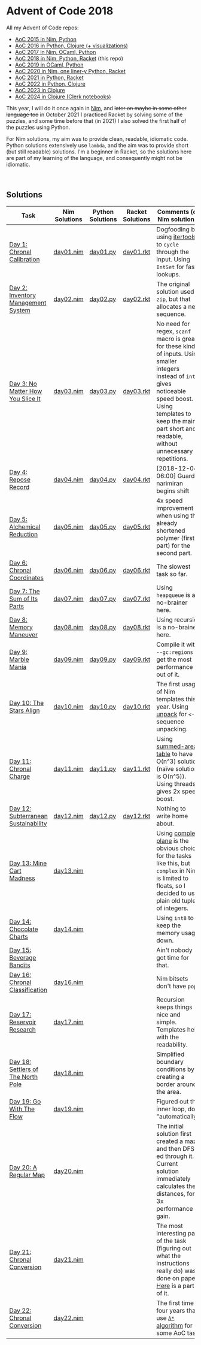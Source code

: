 # Advent of Code 2018

All my Advent of Code repos:

* [AoC 2015 in Nim, Python](https://github.com/narimiran/advent_of_code_2015)
* [AoC 2016 in Python, Clojure (+ visualizations)](https://github.com/narimiran/advent_of_code_2016)
* [AoC 2017 in Nim, OCaml, Python](https://github.com/narimiran/AdventOfCode2017)
* [AoC 2018 in Nim, Python, Racket](https://github.com/narimiran/AdventOfCode2018) (this repo)
* [AoC 2019 in OCaml, Python](https://github.com/narimiran/AdventOfCode2019)
* [AoC 2020 in Nim, one liner-y Python, Racket](https://github.com/narimiran/AdventOfCode2020)
* [AoC 2021 in Python, Racket](https://github.com/narimiran/AdventOfCode2021)
* [AoC 2022 in Python, Clojure](https://github.com/narimiran/AdventOfCode2022)
* [AoC 2023 in Clojure](https://github.com/narimiran/AdventOfCode2023)
* [AoC 2024 in Clojure (Clerk notebooks)](https://github.com/narimiran/aoc2024)

This year, I will do it once again in [Nim](https://nim-lang.org/),
and ~~later on maybe in some other language too~~ in October 2021 I practiced Racket by solving some of the puzzles,
and some time before that (in 2021) I also solved the first half of the puzzles using Python.

For Nim solutions, my aim was to provide clean, readable, idiomatic code.
Python solutions extensively use `lambda`, and the aim was to provide short (but still readable) solutions.
I'm a beginner in Racket, so the solutions here are part of my learning of the language, and consequently might not be idiomatic.


&nbsp;


## Solutions

Task                                                                        | Nim Solutions              | Python Solutions            | Racket Solutions              | Comments (on Nim solutions)
---                                                                         | ---                        | ---                         | ---                           | ---
[Day 1: Chronal Calibration](https://adventofcode.com/2018/day/1)           | [day01.nim](nim/day01.nim) | [day01.py](python/day01.py) | [day01.rkt](racket/day01.rkt) | Dogfooding by using [itertools](https://github.com/narimiran/itertools) to `cycle` through the input. Using `IntSet` for fast lookups.
[Day 2: Inventory Management System](https://adventofcode.com/2018/day/2)   | [day02.nim](nim/day02.nim) | [day02.py](python/day02.py) | [day02.rkt](racket/day02.rkt) | The original solution used `zip`, but that allocates a new sequence.
[Day 3: No Matter How You Slice It](https://adventofcode.com/2018/day/3)    | [day03.nim](nim/day03.nim) | [day03.py](python/day03.py) | [day03.rkt](racket/day03.rkt) | No need for regex, `scanf` macro is great for these kinds of inputs. Using smaller integers instead of `int` gives noticeable speed boost. Using templates to keep the main part short and readable, without unnecessary repetitions.
[Day 4: Repose Record](https://adventofcode.com/2018/day/4)                 | [day04.nim](nim/day04.nim) | [day04.py](python/day04.py) | [day04.rkt](racket/day04.rkt) | [2018-12-04 06:00] Guard narimiran begins shift
[Day 5: Alchemical Reduction](https://adventofcode.com/2018/day/5)          | [day05.nim](nim/day05.nim) | [day05.py](python/day05.py) | [day05.rkt](racket/day05.rkt) | 4x speed improvement when using the already shortened polymer (first part) for the second part.
[Day 6: Chronal Coordinates](https://adventofcode.com/2018/day/6)           | [day06.nim](nim/day06.nim) | [day06.py](python/day06.py) | [day06.rkt](racket/day06.rkt) | The slowest task so far.
[Day 7: The Sum of Its Parts](https://adventofcode.com/2018/day/7)          | [day07.nim](nim/day07.nim) | [day07.py](python/day07.py) | [day07.rkt](racket/day07.rkt) | Using `heapqueue` is a no-brainer here.
[Day 8: Memory Maneuver](https://adventofcode.com/2018/day/8)               | [day08.nim](nim/day08.nim) | [day08.py](python/day08.py) | [day08.rkt](racket/day08.rkt) | Using recursion is a no-brainer here.
[Day 9: Marble Mania](https://adventofcode.com/2018/day/9)                  | [day09.nim](nim/day09.nim) | [day09.py](python/day09.py) | [day09.rkt](racket/day09.rkt) | Compile it with `--gc:regions` to get the most performance out of it.
[Day 10: The Stars Align](https://adventofcode.com/2018/day/10)             | [day10.nim](nim/day10.nim) | [day10.py](python/day10.py) | [day10.rkt](racket/day10.rkt) | The first usage of Nim templates this year. Using [unpack](https://github.com/technicallyagd/unpack) for `<-` sequence unpacking.
[Day 11: Chronal Charge](https://adventofcode.com/2018/day/11)              | [day11.nim](nim/day11.nim) | [day11.py](python/day11.py) | [day11.rkt](racket/day11.rkt) | Using [summed-area table](https://en.wikipedia.org/wiki/Summed-area_table) to have O(n^3) solution (naïve solution is O(n^5)). Using threads gives 2x speed boost.
[Day 12: Subterranean Sustainability](https://adventofcode.com/2018/day/12) | [day12.nim](nim/day12.nim) | [day12.py](python/day12.py) | [day12.rkt](racket/day12.rkt) | Nothing to write home about.
[Day 13: Mine Cart Madness](https://adventofcode.com/2018/day/13)           | [day13.nim](nim/day13.nim) |                             |                               | Using [complex plane](https://en.wikipedia.org/wiki/Complex_plane) is the obvious choice for the tasks like this, but `complex` in Nim is limited to floats, so I decided to use plain old tuples of integers.
[Day 14: Chocolate Charts](https://adventofcode.com/2018/day/14)            | [day14.nim](nim/day14.nim) |                             |                               | Using `int8` to keep the memory usage down.
[Day 15: Beverage Bandits](https://adventofcode.com/2018/day/15)            |                            |                             |                               | Ain't nobody got time for that.
[Day 16: Chronal Classification](https://adventofcode.com/2018/day/16)      | [day16.nim](nim/day16.nim) |                             |                               | Nim bitsets don't have `pop`.
[Day 17: Reservoir Research](https://adventofcode.com/2018/day/17)          | [day17.nim](nim/day17.nim) |                             |                               | Recursion keeps things nice and simple. Templates help with the readability.
[Day 18: Settlers of The North Pole](https://adventofcode.com/2018/day/18)  | [day18.nim](nim/day18.nim) |                             |                               | Simplified boundary conditions by creating a border around the area.
[Day 19: Go With The Flow](https://adventofcode.com/2018/day/19)            | [day19.nim](nim/day19.nim) |                             |                               | Figured out the inner loop, do it "automatically".
[Day 20: A Regular Map](https://adventofcode.com/2018/day/20)               | [day20.nim](nim/day20.nim) |                             |                               | The initial solution first created a maze and then DFS-ed through it. Current solution immediately calculates the distances, for 3x performance gain.
[Day 21: Chronal Conversion](https://adventofcode.com/2018/day/21)          | [day21.nim](nim/day21.nim) |                             |                               | The most interesting part of the task (figuring out what the instructions really do) was done on paper. [Here](inputs/21-annotated.txt) is a part of it.
[Day 22: Chronal Conversion](https://adventofcode.com/2018/day/22)          | [day22.nim](nim/day22.nim) |                             |                               | The first time in four years that I use [`A*` algorithm](https://www.redblobgames.com/pathfinding/a-star/introduction.html#astar) for some AoC task.
